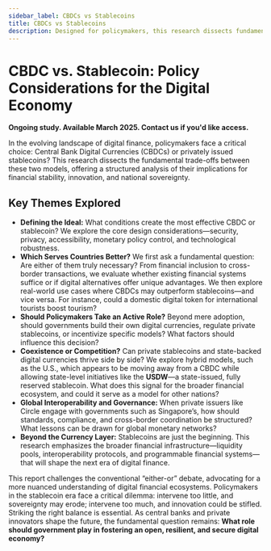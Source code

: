 ```yaml
---
sidebar_label: CBDCs vs Stablecoins
title: CBDCs vs Stablecoins
description: Designed for policymakers, this research dissects fundamental trade-offs between CBDCs and Stablecoins
---
```


# **CBDC vs. Stablecoin: Policy Considerations for the Digital Economy**  

**Ongoing study. Available March 2025. Contact us if you'd like access.**  

In the evolving landscape of digital finance, policymakers face a critical choice: Central Bank Digital Currencies (CBDCs) or privately issued stablecoins? This research dissects the fundamental trade-offs between these two models, offering a structured analysis of their implications for financial stability, innovation, and national sovereignty.  

## **Key Themes Explored**  

- **Defining the Ideal:** What conditions create the most effective CBDC or stablecoin? We explore the core design considerations—security, privacy, accessibility, monetary policy control, and technological robustness.  
- **Which Serves Countries Better?** We first ask a fundamental question: Are either of them truly necessary? From financial inclusion to cross-border transactions, we evaluate whether existing financial systems suffice or if digital alternatives offer unique advantages. We then explore real-world use cases where CBDCs may outperform stablecoins—and vice versa. For instance, could a domestic digital token for international tourists boost tourism?  
- **Should Policymakers Take an Active Role?** Beyond mere adoption, should governments build their own digital currencies, regulate private stablecoins, or incentivize specific models? What factors should influence this decision?  
- **Coexistence or Competition?** Can private stablecoins and state-backed digital currencies thrive side by side? We explore hybrid models, such as the U.S., which appears to be moving away from a CBDC while allowing state-level initiatives like the **USDW**—a state-issued, fully reserved stablecoin. What does this signal for the broader financial ecosystem, and could it serve as a model for other nations?   
- **Global Interoperability and Governance:** When private issuers like Circle engage with governments such as Singapore’s, how should standards, compliance, and cross-border coordination be structured? What lessons can be drawn for global monetary networks?  
- **Beyond the Currency Layer:** Stablecoins are just the beginning. This research emphasizes the broader financial infrastructure—liquidity pools, interoperability protocols, and programmable financial systems—that will shape the next era of digital finance.  

This report challenges the conventional “either-or” debate, advocating for a more nuanced understanding of digital financial ecosystems. Policymakers in the stablecoin era face a critical dilemma: intervene too little, and sovereignty may erode; intervene too much, and innovation could be stifled. Striking the right balance is essential. As central banks and private innovators shape the future, the fundamental question remains: **What role should government play in fostering an open, resilient, and secure digital economy?**  

 
